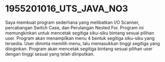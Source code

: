 # 1955201016_UTS_JAVA_NO3
Saya membuat program sederhana yang melibatkan I/O Scanner, percabangan Switch Case, dan Perulangan Nested For. Program ini memungkinkan untuk mencetak segitiga siku-siku bintang sesuai pilihan user. Program akan menampilkan menu 4 bentuk segitiga siku-siku yang tersedia. User diminta memilih menu, lalu memasukkan tinggi segitiga yang diinginkan. Program akan mencetak segitiga bintang sesuai pilihan user dengan tinggi sesuai yang telah diinputkan.
